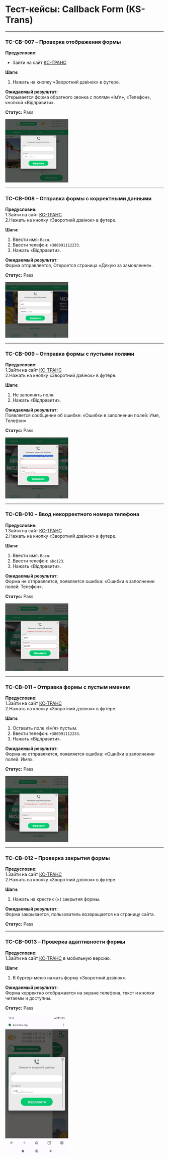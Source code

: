 # Тест-кейсы: Callback Form (KS-Trans)

---

### TC-CB-007 – Проверка отображения формы  
**Предусловие:**
- Зайти на сайт [КС-ТРАНС](https://ks-trans.org)

**Шаги:**  
1. Нажать на кнопку «Зворотний дзвінок» в футере.

**Ожидаемый результат:**  
Открывается форма обратного звонка с полями «Ім’я», «Телефон», кнопкой «Відправити».  

**Статус:** Pass 

<img src="screenshots/test7.png" width="200"/>

---

### TC-CB-008 – Отправка формы с корректными данными  
**Предусловие:**  
1.Зайти на сайт [КС-ТРАНС](https://ks-trans.org)  
2.Нажать на кнопку «Зворотний дзвінок» в футере.

**Шаги:**  
1. Ввести имя: `Вася`.  
2. Ввести телефон: `+380991112233`.  
3. Нажать «Відправити».  

**Ожидаемый результат:**  
Форма отправляется, Откроется страница «Дякую за замовлення».

**Статус:** Pass 

<img src="screenshots/test8.png" width="200"/>

---

### TC-CB-009 – Отправка формы с пустыми полями  
**Предусловие:**  
1.Зайти на сайт [КС-ТРАНС](https://ks-trans.org)  
2.Нажать на кнопку «Зворотний дзвінок» в футере.

**Шаги:**  
1. Не заполнять поля.  
2. Нажать «Відправити».  

**Ожидаемый результат:**  
Появляется сообщение об ошибке: «Ошибки в заполнении полей: Имя, Телефон»

**Статус:** Pass 

<img src="screenshots/test9.png" width="200"/>

---

### TC-CB-010 – Ввод некорректного номера телефона  
**Предусловие:**  
1.Зайти на сайт [КС-ТРАНС](https://ks-trans.org)  
2.Нажать на кнопку «Зворотний дзвінок» в футере.

**Шаги:**  
1. Ввести имя: `Вася`.  
2. Ввести телефон: `abc123`.
3. Нажать «Відправити».  

**Ожидаемый результат:**  
Форма не отправляется, появляется ошибка: «Ошибки в заполнении полей: Телефон».  

**Статус:** Pass 

<img src="screenshots/test10.png" width="200"/>

---

### TC-CB-011 – Отправка формы с пустым именем  
**Предусловие:**  
1.Зайти на сайт [КС-ТРАНС](https://ks-trans.org)  
2.Нажать на кнопку «Зворотний дзвінок» в футере.

**Шаги:**  
1. Оставить поле «Ім’я» пустым.  
2. Ввести телефон: `+380991112233`.  
3. Нажать «Відправити».  

**Ожидаемый результат:**  
Форма не отправляется, появляется ошибка: «Ошибки в заполнении полей: Имя».  

**Статус:** Pass 

<img src="screenshots/test11.png" width="200"/>

---

### TC-CB-012 – Проверка закрытия формы  
**Предусловие:**  
1.Зайти на сайт [КС-ТРАНС](https://ks-trans.org)  
2.Нажать на кнопку «Зворотний дзвінок» в футере.

**Шаги:**  
1. Нажать на крестик (×) закрытия формы. 

**Ожидаемый результат:**  
Форма закрывается, пользователь возвращается на страницу сайта.  

**Статус:** Pass 

---

### TC-CB-0013 – Проверка адаптивности формы  
**Предусловие:**  
1.Зайти на сайт [КС-ТРАНС](https://ks-trans.org) в мобильную версию.

**Шаги:**  
1. В бургер-меню нажать форму «Зворотний дзвінок».  

**Ожидаемый результат:**  
Форма корректно отображается на экране телефона, текст и кнопки читаемы и доступны.  

**Статус:** Pass 

<img src="screenshots/test13.jpg" width="200"/>